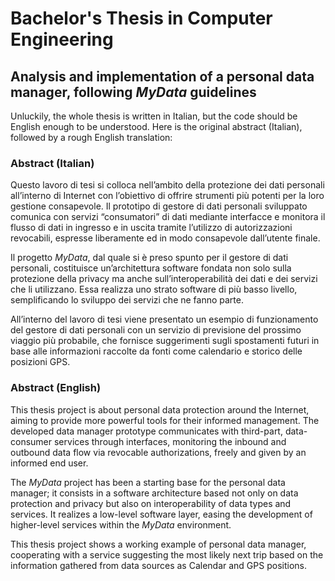 # Bachelor's Thesis in Computer Engineering
## Analysis and implementation of a personal data manager, following *MyData* guidelines

Unluckily, the whole thesis is written in Italian, but the code should be English enough to be understood.
Here is the original abstract (Italian), followed by a rough English translation:

### Abstract (Italian)
Questo lavoro di tesi si colloca nell’ambito della protezione dei dati personali all’interno di Internet con l’obiettivo di offrire strumenti più potenti per la loro gestione consapevole. Il prototipo di gestore di dati personali sviluppato comunica con servizi “consumatori” di dati mediante interfacce e monitora il flusso di dati in ingresso e in uscita tramite l’utilizzo di autorizzazioni revocabili, espresse liberamente ed in modo consapevole dall’utente finale.

Il progetto *MyData*, dal quale si è preso spunto per il gestore di dati personali, costituisce un’architettura software fondata non solo sulla protezione della privacy ma anche sull’interoperabilità dei dati e dei servizi che li utilizzano. Essa realizza uno strato software di più basso livello, semplificando lo sviluppo dei servizi che ne fanno parte.

All’interno del lavoro di tesi viene presentato un esempio di funzionamento del gestore di dati personali con un servizio di previsione del prossimo viaggio più probabile, che fornisce suggerimenti sugli spostamenti futuri in base alle informazioni raccolte da fonti come calendario e storico delle posizioni GPS. 


### Abstract (English)
This thesis project is about personal data protection around the Internet, aiming to provide more powerful tools for their informed management. The developed data manager prototype communicates with third-part, data-consumer services through interfaces, monitoring the inbound and outbound data flow via revocable authorizations, freely and given by an informed end user.

The *MyData* project has been a starting base for the personal data manager; it consists in a software architecture based not only on data protection and privacy but also on interoperability of data types and services. It realizes a low-level software layer, easing the development of higher-level services within the *MyData* environment.

This thesis project shows a working example of personal data manager, cooperating with a service suggesting the most likely next trip based on the information gathered from data sources as Calendar and GPS positions.